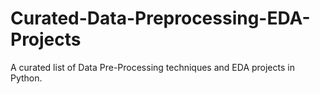 # Curated-Data-Preprocessing-EDA-Projects
A curated list of Data Pre-Processing techniques and EDA projects in Python.
